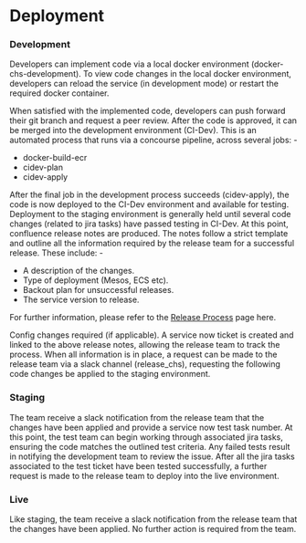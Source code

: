# Deployment

### Development

Developers can implement code via a local docker environment (docker-chs-development). To view code changes in the local docker environment, developers can reload the service (in development mode) or restart the required docker container.

When satisfied with the implemented code, developers can push forward their git branch and request a peer review. After the code is approved, it can be merged into the development environment (CI-Dev). This is an automated process that runs via a concourse pipeline, across several jobs: -
- docker-build-ecr
- cidev-plan
- cidev-apply

After the final job in the development process succeeds (cidev-apply), the code is now deployed to the CI-Dev environment and available for testing.
Deployment to the staging environment is generally held until several code changes (related to jira tasks) have passed testing in CI-Dev. At this point, confluence release notes are produced. The notes follow a strict template and outline all the information required by the release team for a successful release. These include: -
-	A description of the changes.
-	Type of deployment (Mesos, ECS etc).
-	Backout plan for unsuccessful releases.
-	The service version to release.

For further information, please refer to the [Release Process](https://companieshouse.atlassian.net/wiki/spaces/Arch/pages/3677093667/Release+Notes+Template) page here.

Config changes required (if applicable).
A service now ticket is created and linked to the above release notes, allowing the release team to track the process.
When all information is in place, a request can be made to the release team via a slack channel (release_chs), requesting the following code changes be applied to the staging environment.

### Staging

The team receive a slack notification from the release team that the changes have been applied and provide a service now test task number. At this point, the test team can begin working through associated jira tasks, ensuring the code matches the outlined test criteria. Any failed tests result in notifying the development team to review the issue.
After all the jira tasks associated to the test ticket have been tested successfully, a further request is made to the release team to deploy into the live environment.

### Live

Like staging, the team receive a slack notification from the release team that the changes have been applied. No further action is required from the team.
